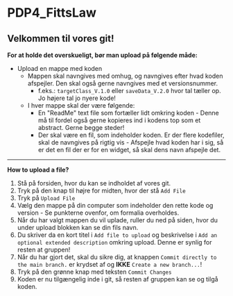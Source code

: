 # PDP4_FittsLaw

## **Velkommen til vores git!**

**For at holde det overskueligt, bør man upload på følgende måde:**
- Upload en mappe med koden 
  - Mappen skal navngives med omhug, og navngives efter hvad koden afspejler. Den skal også gerne navngives med et versionsnummer. 
    - f.eks.: `targetClass_V.1.0` eller `saveData_V.2.0` hvor tal tæller op. Jo højere tal jo nyere kode! 
  - I hver mappe skal der være følgende: 
    - En "ReadMe" text file som fortæller lidt omkring koden - Denne må til fordel også gerne kopieres ind i kodens top som et abstract. Gerne begge steder! 
    - Der skal være en fil, som indeholder koden. Er der flere kodefiler, skal de navngives på rigtig vis - Afspejle hvad koden har i sig, så er det en fil der er for en widget, så skal dens navn afspejle det. 
_______

**How to upload a file?**
1. Stå på forsiden, hvor du kan se indholdet af vores git. 
2. Tryk på den knap til højre for midten, hvor der stå `Add File`
3. Tryk på `Upload File`
4. Vælg den mappe på din computer som indeholder den rette kode og version - Se punkterne ovenfor, om formalia overholdes. 
5. Når du har valgt mappen du vil uplade, ruller du ned på siden, hvor du under upload blokken kan se din fils navn. 
6. Du skriver da en kort titel i `Add file to upload` og beskrivelse i `Add an optional extended description` omkring upload. Denne er synlig for resten at gruppen! 
7. Når du har gjort det, skal du sikre dig, at knappen `Commit directly to the main branch.` er krydset af og **IKKE** `Create a new branch...`!
8. Tryk på den grønne knap med teksten `Commit Changes`
9. Koden er nu tilgængelig inde i git, så resten af gruppen kan se og tilgå koden. 
